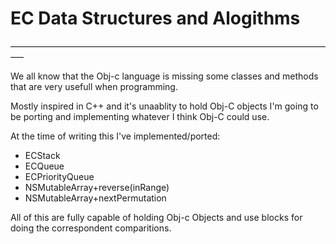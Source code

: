 EC Data Structures and Alogithms
================================
–––––––––––––––––––––––––––––––––––––––––––––––––––––––––––––––––––––––––––

We all know that the Obj-c language is missing some classes and methods that are very usefull when programming.

Mostly inspired in C++ and it's unaablity to hold Obj-C objects I'm going to be porting and implementing whatever I think Obj-C could use.

At the time of writing this I've implemented/ported:

- ECStack
- ECQueue
- ECPriorityQueue
- NSMutableArray+reverse(inRange)
- NSMutableArray+nextPermutation

All of this are fully capable of holding Obj-c Objects and use blocks for doing the correspondent comparitions.
